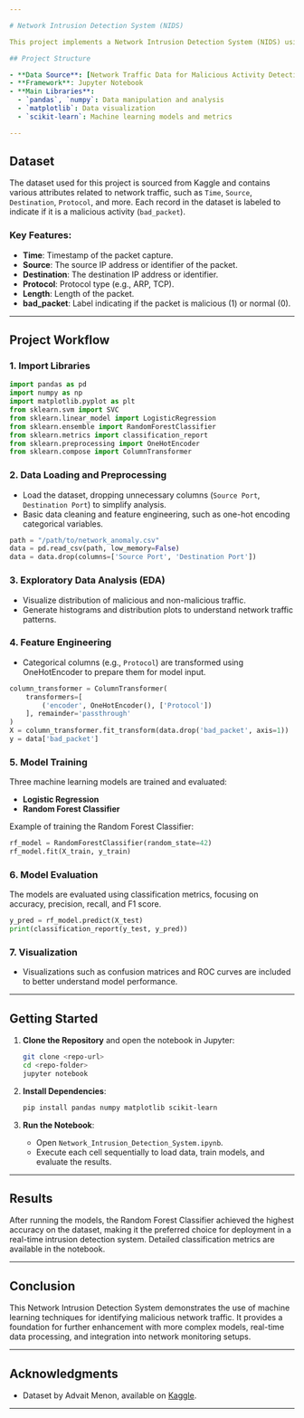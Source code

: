 ```yaml
---

# Network Intrusion Detection System (NIDS)

This project implements a Network Intrusion Detection System (NIDS) using Python and machine learning techniques. It utilizes a dataset from Kaggle to identify malicious activities within network traffic. The primary objective is to classify network activity as normal or malicious based on features in network traffic data.

## Project Structure

- **Data Source**: [Network Traffic Data for Malicious Activity Detection](https://www.kaggle.com/datasets/advaitnmenon/network-traffic-data-malicious-activity-detection)
- **Framework**: Jupyter Notebook
- **Main Libraries**:
  - `pandas`, `numpy`: Data manipulation and analysis
  - `matplotlib`: Data visualization
  - `scikit-learn`: Machine learning models and metrics

---
```


## Dataset

The dataset used for this project is sourced from Kaggle and contains various attributes related to network traffic, such as `Time`, `Source`, `Destination`, `Protocol`, and more. Each record in the dataset is labeled to indicate if it is a malicious activity (`bad_packet`).

### Key Features:

- **Time**: Timestamp of the packet capture.
- **Source**: The source IP address or identifier of the packet.
- **Destination**: The destination IP address or identifier.
- **Protocol**: Protocol type (e.g., ARP, TCP).
- **Length**: Length of the packet.
- **bad_packet**: Label indicating if the packet is malicious (1) or normal (0).

---

## Project Workflow

### 1. **Import Libraries**

   ```python
   import pandas as pd
   import numpy as np
   import matplotlib.pyplot as plt
   from sklearn.svm import SVC
   from sklearn.linear_model import LogisticRegression
   from sklearn.ensemble import RandomForestClassifier
   from sklearn.metrics import classification_report
   from sklearn.preprocessing import OneHotEncoder
   from sklearn.compose import ColumnTransformer
   ```

### 2. **Data Loading and Preprocessing**

   - Load the dataset, dropping unnecessary columns (`Source Port`, `Destination Port`) to simplify analysis.
   - Basic data cleaning and feature engineering, such as one-hot encoding categorical variables.

   ```python
   path = "/path/to/network_anomaly.csv"
   data = pd.read_csv(path, low_memory=False)
   data = data.drop(columns=['Source Port', 'Destination Port'])
   ```

### 3. **Exploratory Data Analysis (EDA)**

   - Visualize distribution of malicious and non-malicious traffic.
   - Generate histograms and distribution plots to understand network traffic patterns.

### 4. **Feature Engineering**

   - Categorical columns (e.g., `Protocol`) are transformed using OneHotEncoder to prepare them for model input.

   ```python
   column_transformer = ColumnTransformer(
       transformers=[
           ('encoder', OneHotEncoder(), ['Protocol'])
       ], remainder='passthrough'
   )
   X = column_transformer.fit_transform(data.drop('bad_packet', axis=1))
   y = data['bad_packet']
   ```

### 5. **Model Training**

   Three machine learning models are trained and evaluated:
   - **Logistic Regression**
   - **Random Forest Classifier**

   Example of training the Random Forest Classifier:

   ```python
   rf_model = RandomForestClassifier(random_state=42)
   rf_model.fit(X_train, y_train)
   ```

### 6. **Model Evaluation**

   The models are evaluated using classification metrics, focusing on accuracy, precision, recall, and F1 score.

   ```python
   y_pred = rf_model.predict(X_test)
   print(classification_report(y_test, y_pred))
   ```

### 7. **Visualization**

   - Visualizations such as confusion matrices and ROC curves are included to better understand model performance.

---

## Getting Started

1. **Clone the Repository** and open the notebook in Jupyter:
   ```bash
   git clone <repo-url>
   cd <repo-folder>
   jupyter notebook
   ```

2. **Install Dependencies**:
   ```bash
   pip install pandas numpy matplotlib scikit-learn
   ```

3. **Run the Notebook**:
   - Open `Network_Intrusion_Detection_System.ipynb`.
   - Execute each cell sequentially to load data, train models, and evaluate the results.

---

## Results

After running the models, the Random Forest Classifier achieved the highest accuracy on the dataset, making it the preferred choice for deployment in a real-time intrusion detection system. Detailed classification metrics are available in the notebook.

---

## Conclusion

This Network Intrusion Detection System demonstrates the use of machine learning techniques for identifying malicious network traffic. It provides a foundation for further enhancement with more complex models, real-time data processing, and integration into network monitoring setups.

---

## Acknowledgments

- Dataset by Advait Menon, available on [Kaggle](https://www.kaggle.com/datasets/advaitnmenon/network-traffic-data-malicious-activity-detection).

--- 
